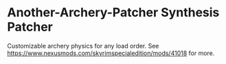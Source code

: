 # Another-Archery-Patcher Synthesis Patcher
Customizable archery physics for any load order.
See https://www.nexusmods.com/skyrimspecialedition/mods/41018 for more.
